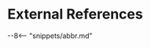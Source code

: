 <!-- SPDX-License-Identifier: CC-BY-4.0 -->
<!-- Copyright Contributors to the ODPi Egeria project 2020. -->

# External References

--8<-- "snippets/abbr.md"